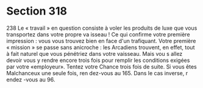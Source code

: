 # Section 318

238
Le « travail » en question consiste à voler les produits de luxe
que vous transportez dans votre propre va isseau ! Ce qui
confirme votre première impression : vous vous trouvez bien en
face d'un trafiquant. Votre première « mission » se passe sans
anicroche : les Arcadiens trouvent, en effet, tout à fait naturel
que vous pénétriez dans votre vaisseau. Mais vou s allez devoir
vous y rendre encore trois fois pour remplir les conditions
exigées par votre «employeur». Tentez votre Chance trois fois de
suite. Si vous êtes Malchanceux une seule fois, ren dez-vous au
165. Dans le cas inverse, r endez -vous au 96.